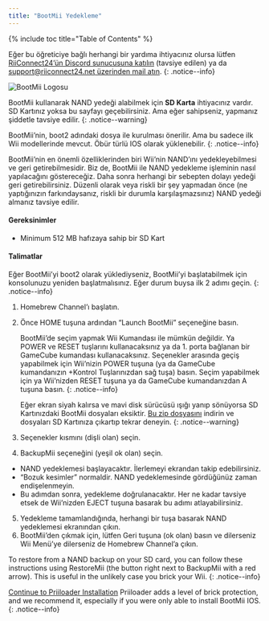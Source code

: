 ```yaml
---
title: "BootMii Yedekleme"
---
```


{% include toc title="Table of Contents" %}

Eğer bu öğreticiye bağlı herhangi bir yardıma ihtiyacınız olursa lütfen [RiiConnect24’ün Discord sunucusuna katılın](https://discord.gg/rc24) (tavsiye edilen) ya da [support@riiconnect24.net üzerinden mail atın](mailto:support@riiconnect24.net).
{: .notice--info}

![BootMii Logosu](/images/bootmii.png)

BootMii kullanarak NAND yedeği alabilmek için **SD Karta** ihtiyacınız vardır. SD Kartınız yoksa bu sayfayı geçebilirsiniz. Ama eğer sahipseniz, yapmanız şiddetle tavsiye edilir.
{: .notice--warning}

BootMii’nin, boot2 adındaki dosya ile kurulması önerilir. Ama bu sadece ilk Wii modellerinde mevcut. Öbür türlü IOS olarak yüklenebilir.
{: .notice--info}

BootMii’nin en önemli özelliklerinden biri Wii’nin NAND’ını yedekleyebilmesi ve geri getirebilmesidir. Biz de, BootMii ile NAND yedekleme işleminin nasıl yapılacağını göstereceğiz. Daha sonra herhangi bir sebepten dolayı yedeği geri getirebilirsiniz. Düzenli olarak veya riskli bir şey yapmadan önce (ne yaptığınızın farkındaysanız, riskli bir durumla karşılaşmazsınız) NAND yedeği almanız tavsiye edilir.

#### Gereksinimler
* Minimum 512 MB hafızaya sahip bir SD Kart

#### Talimatlar
Eğer BootMii’yi boot2 olarak yüklediyseniz, BootMii’yi başlatabilmek için konsolunuzu yeniden başlatmalısınız. Eğer durum buysa ilk 2 adımı geçin.
{: .notice--info}
1. Homebrew Channel’ı başlatın.
2. Önce HOME tuşuna ardından “Launch BootMii” seçeneğine basın.

    BootMii’de seçim yapmak Wii Kumandası ile mümkün değildir. Ya POWER ve RESET tuşlarını kullanacaksınız ya da 1. porta bağlanan bir GameCube kumandası kullanacaksınız. Seçenekler arasında geçiş yapabilmek için Wii’nizin POWER tuşuna (ya da GameCube kumandanızın +Kontrol Tuşlarınızdan sağ tuşa) basın. Seçim yapabilmek için ya Wii’nizden RESET tuşuna ya da GameCube kumandanızdan A tuşuna basın.
    {: .notice--info}


    Eğer ekran siyah kalırsa ve mavi disk sürücüsü ışığı yanıp sönüyorsa SD Kartınızdaki BootMii dosyaları eksiktir. [Bu zip dosyasını](https://static.hackmii.com/bootmii_sd_files.zip) indirin ve dosyaları SD Kartınıza çıkartıp tekrar deneyin.
    {: .notice--warning}

3. Seçenekler kısmını (dişli olan) seçin.
4. BackupMii seçeneğini (yeşil ok olan) seçin.
- NAND yedeklemesi başlayacaktır. İlerlemeyi ekrandan takip edebilirsiniz.
- “Bozuk kesimler” normaldir. NAND yedeklemesinde gördüğünüz zaman endişelenmeyin.
- Bu adımdan sonra, yedekleme doğrulanacaktır. Her ne kadar tavsiye etsek de Wii’nizden EJECT tuşuna basarak bu adımı atlayabilirsiniz.
5. Yedekleme tamamlandığında, herhangi bir tuşa basarak NAND yedeklemesi ekranından çıkın.
6. BootMii’den çıkmak için, lütfen Geri tuşuna (ok olan) basın ve dilerseniz Wii Menü’ye dilerseniz de Homebrew Channel’a çıkın.

To restore from a NAND backup on your SD card, you can follow these instructions using RestoreMii (the button right next to BackupMii with a red arrow). This is useful in the unlikely case you brick your Wii.
{: .notice--info}

[Continue to Priiloader Installation](priiloader) Priiloader adds a level of brick protection, and we recommend it, especially if you were only able to install BootMii IOS.
{: .notice--info}
